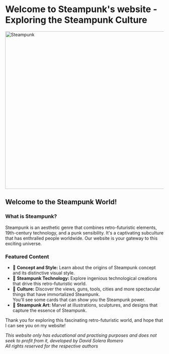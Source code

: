 # Welcome to Steampunk's website - Exploring the Steampunk Culture

<img src="https://th.bing.com/th/id/OIG.NG5XeAGNaOwU398_Y5vE?pid=ImgGn" alt="Steampunk" width="600" height="500">

## Welcome to the Steampunk World!

### What is Steampunk?

Steampunk is an aesthetic genre that combines retro-futuristic elements, 19th-century technology, and a punk sensibility. It's a captivating subculture that has enthralled people worldwide. Our website is your gateway to this exciting universe.

### Featured Content

- 🎩 **Concept and Style:** Learn about the origins of Steampunk concept and its distinctive visual style.
- 🚂 **Steampunk Technology:** Explore ingenious technological creations that drive this retro-futuristic world.
- 🎇 **Culture:** Discover the views, guns, tools, cities and more spectacular things that have immortalized Steampunk.<br>You'll see some cards that can show you the Steampunk power.
- 🎨 **Steampunk Art:** Marvel at illustrations, sculptures, and designs that capture the essence of Steampunk.

Thank you for exploring this fascinating retro-futuristic world, and hope that I can see you on my website!

*This website only has educational and practising purposes and does not seek to profit from it, developed by David Solera Romero<br>All rights reserved for the respective authors*
